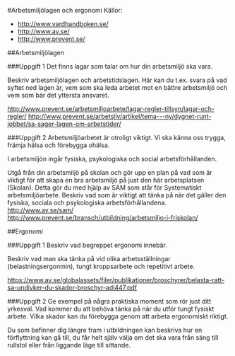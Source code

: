#Arbetsmiljölagen och ergonomi
Källor:
* http://www.vardhandboken.se/
* http://www.av.se/
* http://www.prevent.se/

##Arbetsmiljölagen

###Uppgift 1
Det finns lagar som talar om hur din arbetsmiljö ska vara.

Beskriv arbetsmiljölagen och arbetstidslagen. Här kan du t.ex. svara på vad syftet ned lagen är, vem som ska leda arbetet
mot en bättre arbetsmiljö och vem som bär det yttersta ansvaret.

http://www.prevent.se/arbetsmiljoarbete/lagar-regler-tillsyn/lagar-och-regler/
http://www.prevent.se/arbetsliv/artikel/tema---ny/dygnet-runt-jobbet/sa-sager-lagen-om-arbetstider/

###Uppgift 2
Arbetsmiljöarbetet är otroligt viktigt. Vi ska känna oss trygga, främja hälsa och förebygga ohälsa.

I arbetsmiljön ingår fysiska, psykologiska och social arbetsförhållanden.

Utgå från din arbetsmiljö på skolan och gör upp en plan på vad som är viktigt för att skapa en bra
arbetsmiljö på just den här arbetsplatsen (Skolan). Detta gör du med hjälp av SAM som står för
Systematiskt arbetsmiljöarbete. Beskriv vad som är viktigt att tänka på när det gäller den fysiska,
sociala och psykologiska arbetsförhållandena. http://www.av.se/sam/
http://www.prevent.se/bransch/utbildning/arbetsmiljo-i-friskolan/

##Ergonomi

###Uppgift 1
Beskriv vad begreppet ergonomi innebär.

Beskriv vad man ska tänka på vid olika arbetsställningar (belastningsergonmin), tungt kroppsarbete och repetitivt arbete.

https://www.av.se/globalassets/filer/publikationer/broschyrer/belasta-ratt-sa-undivker-du-skador-broschyr-adi447.pdf

###Uppgift 2
Ge exempel på några praktiska moment som rör just ditt yrkesval. Vad kommer du att behöva tänka
på när du utför tungt fysiskt arbete. Vilka skador kan du förebygga genom att arbeta ergonomiskt
riktigt.

Du som befinner dig längre fram i utbildningen kan beskriva hur en förflyttning kan gå till, du får helt
själv välja om det ska vara från säng till rullstol eller från liggande läge till sittande.
